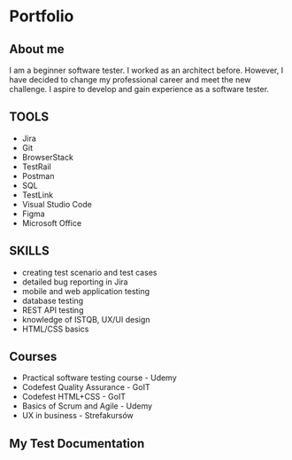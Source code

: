# Portfolio

## About me

I am a beginner software tester. I worked as an architect before. However, I have decided to change my professional career and meet the new challenge. I aspire to develop and gain experience as a software tester. 

## TOOLS

* Jira
* Git
* BrowserStack
* TestRail            
* Postman
* SQL
* TestLink
* Visual Studio Code
* Figma
* Microsoft Office

## SKILLS

* creating test scenario and test cases
* detailed bug reporting in Jira
* mobile and web application testing
* database testing
* REST API testing
* knowledge of ISTQB, UX/UI design
* HTML/CSS basics

## Courses 

* Practical software testing course - Udemy
* Codefest Quality Assurance - GoIT
* Codefest HTML+CSS - GoIT
* Basics of Scrum and Agile - Udemy
* UX in  business - Strefakursów

## My Test Documentation
